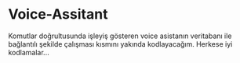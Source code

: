# Voice-Assitant

Komutlar doğrultusunda işleyiş gösteren voice asistanın veritabanı ile bağlantılı şekilde çalışması kısmını yakında kodlayacağım.
Herkese iyi kodlamalar...
